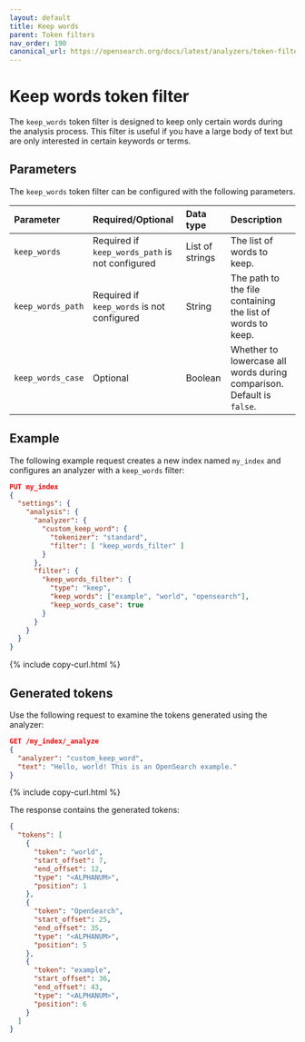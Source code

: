 ```yaml
---
layout: default
title: Keep words
parent: Token filters
nav_order: 190
canonical_url: https://opensearch.org/docs/latest/analyzers/token-filters/keep-words/
---
```


# Keep words token filter

The `keep_words` token filter is designed to keep only certain words during the analysis process. This filter is useful if you have a large body of text but are only interested in certain keywords or terms.

## Parameters

The `keep_words` token filter can be configured with the following parameters.

Parameter | Required/Optional | Data type | Description
:--- | :--- | :--- | :--- 
`keep_words` |  Required if `keep_words_path` is not configured | List of strings | The list of words to keep.
`keep_words_path` | Required if `keep_words` is not configured | String | The path to the file containing the list of words to keep.
`keep_words_case` | Optional | Boolean | Whether to lowercase all words during comparison. Default is `false`.
 

## Example

The following example request creates a new index named `my_index` and configures an analyzer with a `keep_words` filter:

```json
PUT my_index
{
  "settings": {
    "analysis": {
      "analyzer": {
        "custom_keep_word": {
          "tokenizer": "standard",
          "filter": [ "keep_words_filter" ]
        }
      },
      "filter": {
        "keep_words_filter": {
          "type": "keep",
          "keep_words": ["example", "world", "opensearch"],
          "keep_words_case": true
        }
      }
    }
  }
}
```
{% include copy-curl.html %}

## Generated tokens

Use the following request to examine the tokens generated using the analyzer:

```json
GET /my_index/_analyze
{
  "analyzer": "custom_keep_word",
  "text": "Hello, world! This is an OpenSearch example."
}
```
{% include copy-curl.html %}

The response contains the generated tokens:

```json
{
  "tokens": [
    {
      "token": "world",
      "start_offset": 7,
      "end_offset": 12,
      "type": "<ALPHANUM>",
      "position": 1
    },
    {
      "token": "OpenSearch",
      "start_offset": 25,
      "end_offset": 35,
      "type": "<ALPHANUM>",
      "position": 5
    },
    {
      "token": "example",
      "start_offset": 36,
      "end_offset": 43,
      "type": "<ALPHANUM>",
      "position": 6
    }
  ]
}
```
